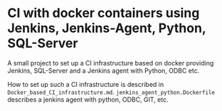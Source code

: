 # CI with docker containers using Jenkins, Jenkins-Agent, Python, SQL-Server

A small project to set up a CI infrastructure based on docker providing Jenkins, SQL-Server and a Jenkins agent with Python, ODBC etc.

How to set up such a CI infrastructure is described in `Docker_based_CI_infrastructure.md`.
`jenkins_agent_python.Dockerfile` describes a jenkins agent with python, ODBC, GIT, etc.
